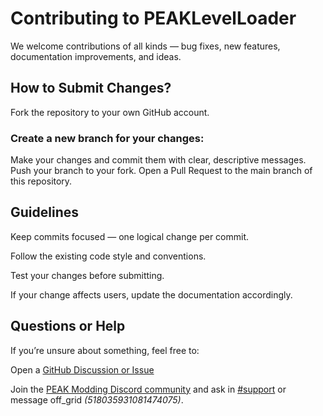 # Contributing to PEAKLevelLoader
We welcome contributions of all kinds — bug fixes, new features, documentation improvements, and ideas.

## How to Submit Changes?
Fork the repository to your own GitHub account.

### Create a new branch for your changes:
Make your changes and commit them with clear, descriptive messages.
Push your branch to your fork.
Open a Pull Request to the main branch of this repository.

## Guidelines
Keep commits focused — one logical change per commit.

Follow the existing code style and conventions.

Test your changes before submitting.

If your change affects users, update the documentation accordingly.

## Questions or Help
If you’re unsure about something, feel free to:

Open a [GitHub Discussion or Issue](https://github.com/DAaCollective-Angel/PEAKLevelLoader/issues)

Join the [PEAK Modding Discord community](https://discord.gg/SAw86z24rB) and ask in [#support](https://discord.com/channels/1363179626435707082/1363184764185477371) or message off_grid *(518035931081474075)*.